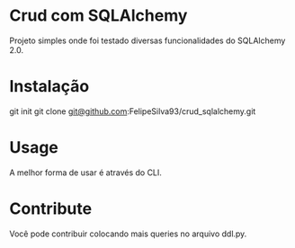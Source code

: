 # Crud com SQLAlchemy

Projeto simples onde foi testado diversas funcionalidades do SQLAlchemy 2.0.


# Instalação

git init
git clone git@github.com:FelipeSilva93/crud_sqlalchemy.git

# Usage

A melhor forma de usar é através do CLI.


# Contribute

Você pode contribuir colocando mais queries no arquivo ddl.py.

